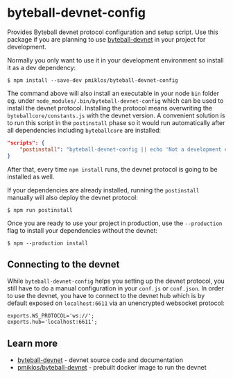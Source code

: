 # byteball-devnet-config

Provides Byteball devnet protocol configuration and setup script. Use this package if you are planning to use [byteball-devnet](../../../byteball-devnet) in your project for development.

Normally you only want to use it in your development environment so install it as a dev dependency:

```
$ npm install --save-dev pmiklos/byteball-devnet-config
```

The command above will also install an executable in your node `bin` folder eg. under `node_modules/.bin/byteball-devnet-config` which can be used to install the devnet protocol. Installing the protocol means overwriting the `byteballcore/constants.js` with the devnet version. A convenient solution is to run this script in the `postinstall` phase so it would run automatically after all dependencies including `byteballcore` are installed:

```json
"scripts": {
    "postinstall": "byteball-devnet-config || echo 'Not a development environment'"
}
```


After that, every time `npm install` runs, the devnet protocol is going to be installed as well.

If your dependencies are already installed, running the `postinstall` manually will also deploy the devnet protocol:

```
$ npm run postinstall
```

Once you are ready to use your project in production, use the `--production` flag to install your dependencies without the devnet:

```
$ npm --production install
```

## Connecting to the devnet

While `byteball-devnet-config` helps you setting up the devnet protocol, you still have to do a manual configuration in your `conf.js` or `conf.json`. In order to use the devnet, you have to connect to the devnet hub which is by default exposed on `localhost:6611` via an unencrypted websocket protocol:

```
exports.WS_PROTOCOL='ws://';
exports.hub='localhost:6611';
```

## Learn more
* [byteball-devnet](../../../byteball-devnet) - devnet source code and documentation
* [pmiklos/byteball-devnet](https://hub.docker.com/r/pmiklos/byteball-devnet/) - prebuilt docker image to run the devnet
